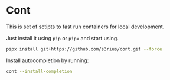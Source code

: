 # Cont

This is set of sctipts to fast run containers for local development.

Just install it using `pip` or `pipx` and start using.

```bash
pipx install git+https://github.com/s3rius/cont.git --force
```

Install autocompletion by running:

```bash
cont --install-completion
```